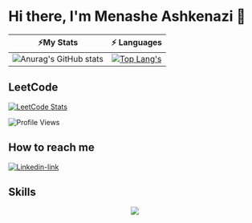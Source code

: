 # Hi there, I'm Menashe Ashkenazi 👋

|                                                                                    ⚡My Stats                                                                                      |                                                                                                    ⚡ Languages                                                                                                    |
|:----------------------------------------------------------------------------------------------------------------------------------------------------------------------------------------------:|:----------------------------------------------------------------------------------------------------------------------------------------------------------------------------------------------------------------:|
| ![Anurag's GitHub stats](https://github-readme-stats.vercel.app/api?username=menashe12346&show_icons=true&rank_icon=github&theme=dracula&icon_color=ff79c6&cache_seconds=18) | [![Top Lang's](https://github-readme-stats.vercel.app/api/top-langs/?username=menashe12346&hide=jupyter%20notebook&layout=compact&langs_count=6&card_width=450&theme=dracula)](https://github.com/anuraghazra/github-readme-stats&cache_seconds=18) |

## LeetCode

[![LeetCode Stats](https://leetcard.jacoblin.cool/menashe12346?&theme=unicorn&hide=ranking&ext=skills)](https://leetcode.com/menashe12346/)

![Profile Views](https://komarev.com/ghpvc/?username=menashe12346&color=ff69b4)

## How to reach me

[![Linkedin-link](https://img.shields.io/badge/linkedin%20-%230077B5.svg?&style=for-the-badge&logo=linkedin&logoColor=white)](https://www.linkedin.com/in/menashe-ashkenazi-28323330b)

## Skills
<p align="center">
  <a href="https://skillicons.dev">
    <img src="https://skillicons.dev/icons?i=py, linux, cpp, mysql, java, git, c, github, mongodb" /> 
  </a>
</p>
